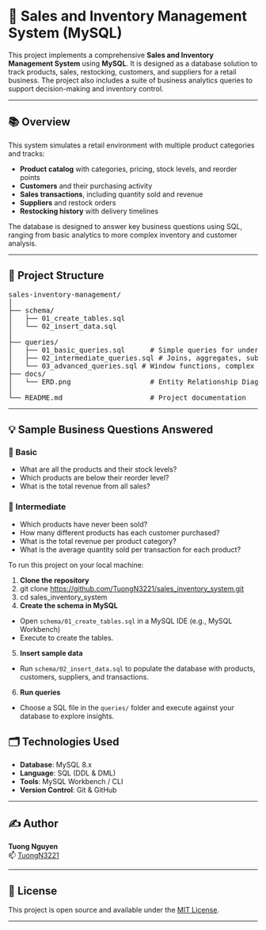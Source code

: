# 🛒 Sales and Inventory Management System (MySQL)

This project implements a comprehensive **Sales and Inventory Management System** using **MySQL**. It is designed as a database solution to track products, sales, restocking, customers, and suppliers for a retail business. The project also includes a suite of business analytics queries to support decision-making and inventory control.

---

## 📚 Overview

This system simulates a retail environment with multiple product categories and tracks:

- **Product catalog** with categories, pricing, stock levels, and reorder points
- **Customers** and their purchasing activity
- **Sales transactions**, including quantity sold and revenue
- **Suppliers** and restock orders
- **Restocking history** with delivery timelines

The database is designed to answer key business questions using SQL, ranging from basic analytics to more complex inventory and customer analysis.

---

## 🧱 Project Structure
<pre>
sales-inventory-management/
│
├── schema/
│   ├── 01_create_tables.sql       
│   └── 02_insert_data.sql        
│
├── queries/
│   ├── 01_basic_queries.sql      # Simple queries for understanding the schema
│   ├── 02_intermediate_queries.sql # Joins, aggregates, subqueries
│   └── 03_advanced_queries.sql # Window functions, complex analytics
├── docs/
│   └── ERD.png                   # Entity Relationship Diagram of the schema
│
└── README.md                     # Project documentation
</pre>

---

## 💡 Sample Business Questions Answered

### 🔰 Basic
- What are all the products and their stock levels?
- Which products are below their reorder level?
- What is the total revenue from all sales?

### 🧩 Intermediate
- Which products have never been sold?
- How many different products has each customer purchased?
- What is the total revenue per product category?
- What is the average quantity sold per transaction for each product?

To run this project on your local machine:
1. **Clone the repository**
2. git clone https://github.com/TuongN3221/sales_inventory_system.git
3. cd sales_inventory_system
4. **Create the schema in MySQL**
- Open `schema/01_create_tables.sql` in a MySQL IDE (e.g., MySQL Workbench)
- Execute to create the tables.
5. **Insert sample data**
- Run `schema/02_insert_data.sql` to populate the database with products, customers, suppliers, and transactions.
6. **Run queries**
- Choose a SQL file in the `queries/` folder and execute against your database to explore insights.

## 🗂️ Technologies Used

- **Database**: MySQL 8.x
- **Language**: SQL (DDL & DML)
- **Tools**: MySQL Workbench / CLI
- **Version Control**: Git & GitHub

---

## ✍️ Author

**Tuong Nguyen**  
📫 [TuongN3221](https://github.com/TuongN3221)

---

## 📝 License

This project is open source and available under the [MIT License](LICENSE).

---
